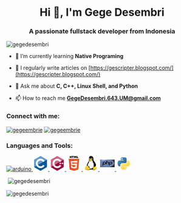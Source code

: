 <h1 align="center">Hi 👋, I'm Gege Desembri</h1>
<h3 align="center">A passionate fullstack developer from Indonesia</h3>

<p align="left"> <img src="https://komarev.com/ghpvc/?username=gegedesembri&label=Profile%20views&color=0e75b6&style=flat" alt="gegedesembri" /> </p>

- 🌱 I’m currently learning **Native Programing**

- 📝 I regularly write articles on [https://gescripter.blogspot.com/](https://gescripter.blogspot.com/)

- 💬 Ask me about **C, C++, Linux Shell, and Python**

- 📫 How to reach me **GegeDesembri.643.UM@gmail.com**

<h3 align="left">Connect with me:</h3>
<p align="left">
<a href="https://fb.com/gegeembrie" target="blank"><img align="center" src="https://raw.githubusercontent.com/rahuldkjain/github-profile-readme-generator/master/src/images/icons/Social/facebook.svg" alt="gegeembrie" height="30" width="40" /></a>
<a href="https://instagram.com/gegeembrie" target="blank"><img align="center" src="https://raw.githubusercontent.com/rahuldkjain/github-profile-readme-generator/master/src/images/icons/Social/instagram.svg" alt="gegeembrie" height="30" width="40" /></a>
</p>

<h3 align="left">Languages and Tools:</h3>
<p align="left"> <a href="https://www.arduino.cc/" target="_blank"> <img src="https://cdn.worldvectorlogo.com/logos/arduino-1.svg" alt="arduino" width="40" height="40"/> </a> <a href="https://www.cprogramming.com/" target="_blank"> <img src="https://raw.githubusercontent.com/devicons/devicon/master/icons/c/c-original.svg" alt="c" width="40" height="40"/> </a> <a href="https://www.w3schools.com/cpp/" target="_blank"> <img src="https://raw.githubusercontent.com/devicons/devicon/master/icons/cplusplus/cplusplus-original.svg" alt="cplusplus" width="40" height="40"/> </a> <a href="https://www.w3.org/html/" target="_blank"> <img src="https://raw.githubusercontent.com/devicons/devicon/master/icons/html5/html5-original-wordmark.svg" alt="html5" width="40" height="40"/> </a> <a href="https://www.linux.org/" target="_blank"> <img src="https://raw.githubusercontent.com/devicons/devicon/master/icons/linux/linux-original.svg" alt="linux" width="40" height="40"/> </a> <a href="https://www.php.net" target="_blank"> <img src="https://raw.githubusercontent.com/devicons/devicon/master/icons/php/php-original.svg" alt="php" width="40" height="40"/> </a> <a href="https://www.python.org" target="_blank"> <img src="https://raw.githubusercontent.com/devicons/devicon/master/icons/python/python-original.svg" alt="python" width="40" height="40"/> </a> </p>

<p>&nbsp;<img align="center" src="https://github-readme-stats.vercel.app/api?username=gegedesembri&show_icons=true&locale=en" alt="gegedesembri" /></p>

<p><img align="center" src="https://github-readme-streak-stats.herokuapp.com/?user=gegedesembri&" alt="gegedesembri" /></p>
